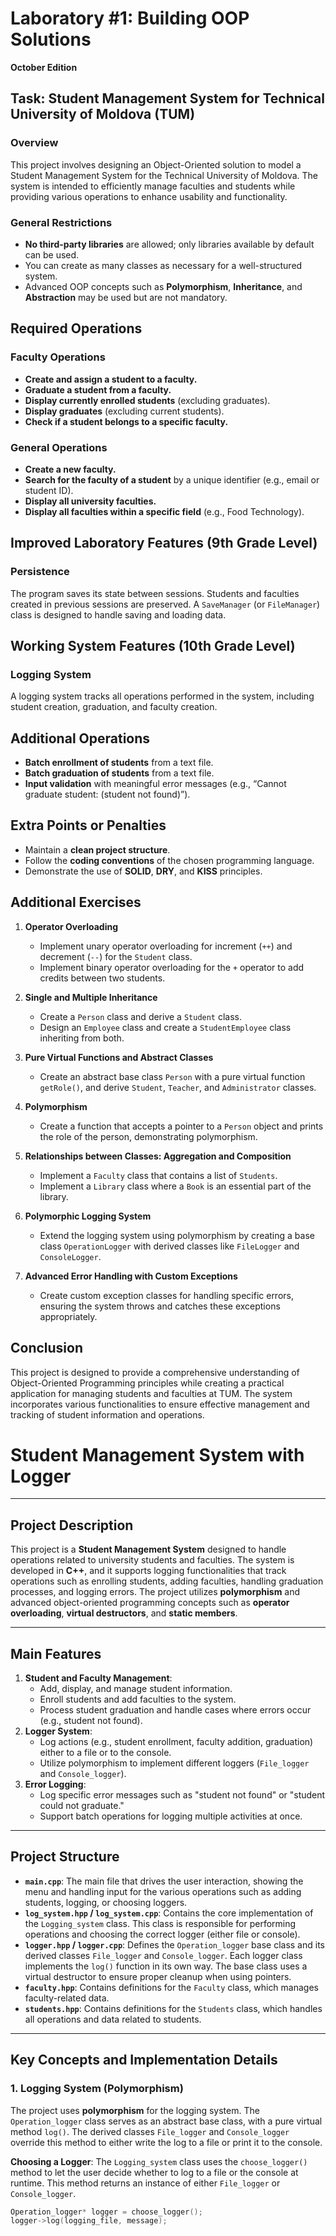 # Laboratory #1: Building OOP Solutions
**October Edition**

## Task: Student Management System for Technical University of Moldova (TUM)

### Overview
This project involves designing an Object-Oriented solution to model a Student Management System for the Technical University of Moldova. The system is intended to efficiently manage faculties and students while providing various operations to enhance usability and functionality.

### General Restrictions
- **No third-party libraries** are allowed; only libraries available by default can be used.
- You can create as many classes as necessary for a well-structured system.
- Advanced OOP concepts such as **Polymorphism**, **Inheritance**, and **Abstraction** may be used but are not mandatory.

## Required Operations

### Faculty Operations
- **Create and assign a student to a faculty.**
- **Graduate a student from a faculty.**
- **Display currently enrolled students** (excluding graduates).
- **Display graduates** (excluding current students).
- **Check if a student belongs to a specific faculty.**

### General Operations
- **Create a new faculty.**
- **Search for the faculty of a student** by a unique identifier (e.g., email or student ID).
- **Display all university faculties.**
- **Display all faculties within a specific field** (e.g., Food Technology).

## Improved Laboratory Features (9th Grade Level)
### Persistence
The program saves its state between sessions. Students and faculties created in previous sessions are preserved. A `SaveManager` (or `FileManager`) class is designed to handle saving and loading data.

## Working System Features (10th Grade Level)
### Logging System
A logging system tracks all operations performed in the system, including student creation, graduation, and faculty creation.

## Additional Operations
- **Batch enrollment of students** from a text file.
- **Batch graduation of students** from a text file.
- **Input validation** with meaningful error messages (e.g., “Cannot graduate student: (student not found)”).

## Extra Points or Penalties
- Maintain a **clean project structure**.
- Follow the **coding conventions** of the chosen programming language.
- Demonstrate the use of **SOLID**, **DRY**, and **KISS** principles.

## Additional Exercises

1. **Operator Overloading**
   - Implement unary operator overloading for increment (`++`) and decrement (`--`) for the `Student` class.
   - Implement binary operator overloading for the `+` operator to add credits between two students.

2. **Single and Multiple Inheritance**
   - Create a `Person` class and derive a `Student` class.
   - Design an `Employee` class and create a `StudentEmployee` class inheriting from both.

3. **Pure Virtual Functions and Abstract Classes**
   - Create an abstract base class `Person` with a pure virtual function `getRole()`, and derive `Student`, `Teacher`, and `Administrator` classes.

4. **Polymorphism**
   - Create a function that accepts a pointer to a `Person` object and prints the role of the person, demonstrating polymorphism.

5. **Relationships between Classes: Aggregation and Composition**
   - Implement a `Faculty` class that contains a list of `Students`.
   - Implement a `Library` class where a `Book` is an essential part of the library.

6. **Polymorphic Logging System**
   - Extend the logging system using polymorphism by creating a base class `OperationLogger` with derived classes like `FileLogger` and `ConsoleLogger`.

7. **Advanced Error Handling with Custom Exceptions**
   - Create custom exception classes for handling specific errors, ensuring the system throws and catches these exceptions appropriately.

## Conclusion
This project is designed to provide a comprehensive understanding of Object-Oriented Programming principles while creating a practical application for managing students and faculties at TUM. The system incorporates various functionalities to ensure effective management and tracking of student information and operations.

# Student Management System with Logger

---

## Project Description

This project is a **Student Management System** designed to handle operations related to university students and faculties. The system is developed in **C++**, and it supports logging functionalities that track operations such as enrolling students, adding faculties, handling graduation processes, and logging errors. The project utilizes **polymorphism** and advanced object-oriented programming concepts such as **operator overloading**, **virtual destructors**, and **static members**.

---

## Main Features

1. **Student and Faculty Management**:
    - Add, display, and manage student information.
    - Enroll students and add faculties to the system.
    - Process student graduation and handle cases where errors occur (e.g., student not found).
2. **Logger System**:
    - Log actions (e.g., student enrollment, faculty addition, graduation) either to a file or to the console.
    - Utilize polymorphism to implement different loggers (`File_logger` and `Console_logger`).
3. **Error Logging**:
    - Log specific error messages such as "student not found" or "student could not graduate."
    - Support batch operations for logging multiple activities at once.

---

## Project Structure

- **`main.cpp`**: The main file that drives the user interaction, showing the menu and handling input for the various operations such as adding students, logging, or choosing loggers.
- **`log_system.hpp` / `log_system.cpp`**: Contains the core implementation of the `Logging_system` class. This class is responsible for performing operations and choosing the correct logger (either file or console).
- **`logger.hpp` / `logger.cpp`**: Defines the `Operation_logger` base class and its derived classes `File_logger` and `Console_logger`. Each logger class implements the `log()` function in its own way. The base class uses a virtual destructor to ensure proper cleanup when using pointers.
- **`faculty.hpp`**: Contains definitions for the `Faculty` class, which manages faculty-related data.
- **`students.hpp`**: Contains definitions for the `Students` class, which handles all operations and data related to students.

---

## Key Concepts and Implementation Details

### 1. Logging System (Polymorphism)

The project uses **polymorphism** for the logging system. The `Operation_logger` class serves as an abstract base class, with a pure virtual method `log()`. The derived classes `File_logger` and `Console_logger` override this method to either write the log to a file or print it to the console.

**Choosing a Logger**: The `Logging_system` class uses the `choose_logger()` method to let the user decide whether to log to a file or the console at runtime. This method returns an instance of either `File_logger` or `Console_logger`.

```cpp
Operation_logger* logger = choose_logger();
logger->log(logging_file, message);
